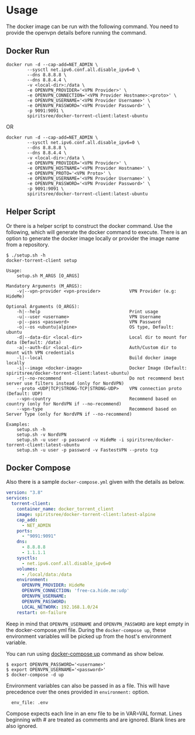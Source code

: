 # Usage

The docker image can be run with the following command. You need to provide the openvpn details before running the command.

## Docker Run

```
docker run -d --cap-add=NET_ADMIN \
        --sysctl net.ipv6.conf.all.disable_ipv6=0 \
        --dns 8.8.8.8 \
        --dns 8.8.4.4 \
        -v <local-dir>:/data \
        -e OPENVPN_PROVIDER='<VPN Provider>' \
        -e OPENVPN_CONNECTION='<VPN Provider Hostname>:<proto>' \
        -e OPENVPN_USERNAME='<VPN Provider Username>' \
        -e OPENVPN_PASSWORD='<VPN Provider Password>' \
        -p 9091:9091 \
        spiritsree/docker-torrent-client:latest-ubuntu
```

OR

```
docker run -d --cap-add=NET_ADMIN \
        --sysctl net.ipv6.conf.all.disable_ipv6=0 \
        --dns 8.8.8.8 \
        --dns 8.8.4.4 \
        -v <local-dir>:/data \
        -e OPENVPN_PROVIDER='<VPN Provider>' \
        -e OPENVPN_HOSTNAME='<VPN Provider Hostname>' \
        -e OPENVPN_PROTO='<VPN Proto>' \
        -e OPENVPN_USERNAME='<VPN Provider Username>' \
        -e OPENVPN_PASSWORD='<VPN Provider Password>' \
        -p 9091:9091 \
        spiritsree/docker-torrent-client:latest-ubuntu
```

## Helper Script

Or there is a helper script to construct the docker command. Use the following, which will generate the docker command to execute. There is an option to generate the docker image locally or provider the image name from a repository.

```
$ ./setup.sh -h
docker-torrent-client setup

Usage:
    setup.sh M_ARGS [O_ARGS]

Mandatory Arguments (M_ARGS):
    -v|--vpn-provider <vpn-provider>           VPN Provider (e.g: HideMe)

Optional Arguments (O_ARGS):
    -h|--help                                  Print usage
    -u|--user <username>                       VPN Username
    -p|--pass <password>                       VPN Password
    -o|--os <ubuntu|alpine>                    OS type, Default: ubuntu
    -d|--data-dir <local-dir>                  Local dir to mount for data (Default: /data)
    -a|--auth-dir <local-dir>                  Auth/Custom dir to mount with VPN credentials
    -l|--local                                 Build docker image locally
    -i|--image <docker-image>                  Docker Image (Default: spiritsree/docker-torrent-client:latest-ubuntu)
    -r|--no-recommend                          Do not recommend best server use filters instead (only for NordVPN)
    --proto <UDP|TCP|STRONG-TCP|STRONG-UDP>    VPN connection proto (Default: UDP)
    --vpn-country                              Recommend based on country (only for NordVPN if --no-recommend)
    --vpn-type                                 Recommend based on Server Type (only for NordVPN if --no-recommend)

Examples:
    setup.sh -h
    setup.sh -v NordVPN
    setup.sh -u user -p password -v HideMe -i spiritsree/docker-torrent-client:latest-ubuntu
    setup.sh -u user -p password -v FastestVPN --proto tcp

```

## Docker Compose

Also there is a sample `docker-compose.yml` given with the details as below.

```yml
version: "3.8"
services:
  torrent-client:
    container_name: docker_torrent_client
    image: spiritsree/docker-torrent-client:latest-alpine
    cap_add:
      - NET_ADMIN
    ports:
      - "9091:9091"
    dns:
      - 8.8.8.8
      - 1.1.1.1
    sysctls:
      - net.ipv6.conf.all.disable_ipv6=0
    volumes:
      - /local/data:/data
    environment:
      OPENVPN_PROVIDER: HideMe
      OPENVPN_CONNECTION: 'free-ca.hide.me:udp'
      OPENVPN_USERNAME:
      OPENVPN_PASSWORD:
      LOCAL_NETWORK: 192.168.1.0/24
    restart: on-failure
```

Keep in mind that `OPENVPN_USERNAME` and `OPENVPN_PASSWORD` are kept empty in the docker-compose.yml file. During the `docker-compose up`, these environment variables will be picked up from the host's environment variable.

You can run using [docker-compose up](https://docs.docker.com/compose/reference/up/) command as show below.

```
$ export OPENVPN_PASSWORD='<username>'
$ export OPENVPN_USERNAME='<password>'
$ docker-compose -d up
```

Environment variables can also be passed in as a file. This will have precedence over the ones provided in `environment:` option.

```
  env_file: .env
```

Compose expects each line in an env file to be in VAR=VAL format. Lines beginning with # are treated as comments and are ignored. Blank lines are also ignored.
